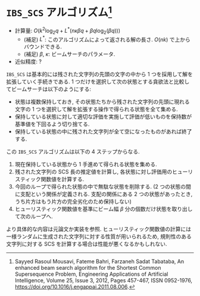 # `IBS_SCS` アルゴリズム[^1]

- 計算量: $O(k^2 \log_2 q + L^* (n \kappa \beta q + \beta q \log_2 \left( \beta q \right)))$
    - (補足) $L^*$: このアルゴリズムによって返される解の長さ. $O(nk)$ で上からバウンドできる.
    - (補足) $\beta$, $\kappa$: ビームサーチのパラメータ.
- 近似精度: ?

`IBS_SCS` は基本的には残された文字列の先頭の文字の中から 1 つを採用して解を拡張していく手続きである.
1 つだけを選択して次の状態とする貪欲法と比較してビームサーチは以下のようにする:

- 状態は複数保持しておき, その状態たちから残された文字列の先頭に現れる文字の 1 つを選択して解を拡張する操作で得られる状態を全て集める.
- 保持している状態に対して適切な評価を実施して評価が低いものを保持数が基準値を下回るよう切り捨てる.
- 保持している状態の中に残された文字列が全て空になったものがあれば終了する.

この `IBS_SCS` アルゴリズムは以下の 4 ステップからなる.

1. 現在保持している状態から 1 手進めて得られる状態を集める.
2. 残された文字列の SCS 長の推定値を計算し, 各状態に対し評価用のヒューリスティック関数値を計算する.
3. 今回のループで得られた状態の中で無駄な状態を削除する. (2 つの状態の間に支配という関係が定義される. 支配の関係にある 2 つの状態があったとき, うち片方はもう片方の完全劣化のため保持しない)
4. ヒューリスティック関数値を基準にビーム幅 $\beta$ 分の個数だけ状態を取り出して次のループへ.

より具体的な内容は元論文か実装を参照.
ヒューリスティック関数値の計算には一様ランダムに生成された文字列に対する性質が用いられるため,
規則性のある文字列に対する SCS を計算する場合は性能が悪くなるかもしれない.

[^1]: Sayyed Rasoul Mousavi, Fateme Bahri, Farzaneh Sadat Tabataba, An enhanced beam search algorithm for the Shortest Common Supersequence Problem, Engineering Applications of Artificial Intelligence, Volume 25, Issue 3, 2012, Pages 457-467, ISSN 0952-1976, https://doi.org/10.1016/j.engappai.2011.08.006.
